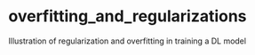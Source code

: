 # overfitting_and_regularizations
Illustration of regularization and overfitting in training a DL model

